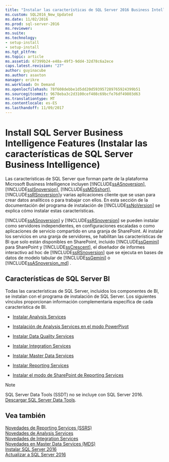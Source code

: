 ```yaml
---
title: "Instalar las características de SQL Server 2016 Business Intelligence | Microsoft Docs"
ms.custom: SQL2016_New_Updated
ms.date: 11/02/2016
ms.prod: sql-server-2016
ms.reviewer: 
ms.suite: 
ms.technology:
- setup-install
- setup-install
ms.tgt_pltfrm: 
ms.topic: article
ms.assetid: 67399b24-e48a-49f3-9dd4-32d78c6a2ece
caps.latest.revision: "27"
author: guyinacube
ms.author: asaxton
manager: erikre
ms.workload: On Demand
ms.openlocfilehash: 78f608debbe1d5dd20d593957289765924399b51
ms.sourcegitcommit: 9678eba3c2d3100cef408c69bcfe76df49803d63
ms.translationtype: MT
ms.contentlocale: es-ES
ms.lasthandoff: 11/09/2017
---
```

# <a name="install-sql-server-business-intelligence-features"></a>Install SQL Server Business Intelligence Features (Instalar las características de SQL Server Business Intelligence)
  Las características de SQL Server que forman parte de la plataforma Microsoft Business Intelligence incluyen [!INCLUDE[ssASnoversion](../../includes/ssasnoversion-md.md)], [!INCLUDE[ssISnoversion](../../includes/ssisnoversion-md.md)], [!INCLUDE[ssMDSshort](../../includes/ssmdsshort-md.md)], [!INCLUDE[ssRSnoversion](../../includes/ssrsnoversion-md.md)]y varias aplicaciones cliente que se usan para crear datos analíticos o para trabajar con ellos. En esta sección de la documentación del programa de instalación de [!INCLUDE[ssNoVersion](../../includes/ssnoversion-md.md)] se explica cómo instalar estas características.  
  
 [!INCLUDE[ssASnoversion](../../includes/ssasnoversion-md.md)] y [!INCLUDE[ssRSnoversion](../../includes/ssrsnoversion-md.md)] se pueden instalar como servidores independientes, en configuraciones escaladas o como aplicaciones de servicio compartido en una granja de SharePoint. Al instalar los servicios en una granja de servidores, se habilitan las características de BI que solo están disponibles en SharePoint, incluido [!INCLUDE[ssGemini](../../includes/ssgemini-md.md)] para SharePoint y [!INCLUDE[ssCrescent](../../includes/sscrescent-md.md)], el diseñador de informes interactivo ad hoc de [!INCLUDE[ssRSnoversion](../../includes/ssrsnoversion-md.md)] que se ejecuta en bases de datos de modelo tabular de [!INCLUDE[ssGemini](../../includes/ssgemini-md.md)] o [!INCLUDE[ssASnoversion_md](../../includes/ssasnoversion-md.md)] .  
  
## <a name="sql-server-bi-features"></a>Características de SQL Server BI  
 Todas las características de SQL Server, incluidos los componentes de BI, se instalan con el programa de instalación de SQL Server. Los siguientes vínculos proporcionan información complementaria específica de cada característica de BI.  
  
-   [Instalar Analysis Services](../../analysis-services/instances/install-windows/install-analysis-services.md)  
  
-   [Instalación de Analysis Services en el modo PowerPivot](../../analysis-services/instances/install-windows/install-analysis-services-in-power-pivot-mode.md)  
  
-   [Instalar Data Quality Services](../../data-quality-services/install-windows/install-data-quality-services.md)  
  
-   [Instalar Integration Services](../../integration-services/install-windows/install-integration-services.md)  
  
-   [Instalar Master Data Services](../../master-data-services/install-windows/install-master-data-services.md)  
  
-   [Instalar Reporting Services](../../reporting-services/install-windows/install-reporting-services.md)  
  
-   [Instalar el modo de SharePoint de Reporting Services](../../reporting-services/install-windows/install-reporting-services-sharepoint-mode.md)  

> [!NOTE]
> SQL Server Data Tools (SSDT) no se incluye con SQL Server 2016. [Descargar SQL Server Data Tools](http://go.microsoft.com/fwlink/?LinkID=616714).
  
## <a name="see-also"></a>Vea también  
 [Novedades de Reporting Services &#40;SSRS&#41;](http://msdn.microsoft.com/en-us/bc909063-6b84-4b3a-80d2-e93fc04b4b9d)   
 [Novedades de Analysis Services](../../analysis-services/what-s-new-in-analysis-services.md)   
 [Novedades de Integration Services](../../integration-services/what-s-new-in-integration-services-in-sql-server-2016.md)   
 [Novedades en Master Data Services &#40;MDS&#41;](../../master-data-services/what-s-new-in-master-data-services-mds.md)   
 [Instalar SQL Server 2016](../../database-engine/install-windows/install-sql-server.md)   
 [Actualizar a SQL Server 2016](../../database-engine/install-windows/upgrade-sql-server.md)  
  
  
